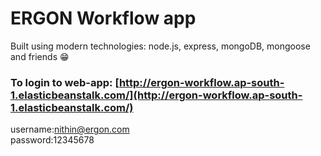 # ERGON Workflow app
Built using modern technologies: node.js, express, mongoDB, mongoose and friends 😁  
### To login to web-app: [http://ergon-workflow.ap-south-1.elasticbeanstalk.com/](http://ergon-workflow.ap-south-1.elasticbeanstalk.com/)
username:nithin@ergon.com  
password:12345678  
